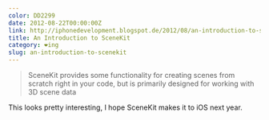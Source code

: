```yaml
---
color: DD2299
date: 2012-08-22T00:00:00Z
link: http://iphonedevelopment.blogspot.de/2012/08/an-introduction-to-scenekit.html
title: An Introduction to SceneKit
category: ❤ing
slug: an-introduction-to-scenekit
---
```


> SceneKit provides some functionality for creating scenes from scratch right in
> your code, but is primarily designed for working with 3D scene data

This looks pretty interesting, I hope SceneKit makes it to iOS next year.
